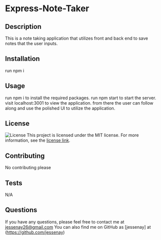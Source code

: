 # Express-Note-Taker
  
  ## Description
  This is a note taking application that utilizes front and back end to save notes that the user inputs.
  
  
  ## Installation
  run npm i
  
  ## Usage
  run npm i to install the required packages. run npm start to start the server. visit localhost:3001 to view the application. from there the user can follow along and use the polished UI to utilize the application.
  
  ## License
  ![License](https://img.shields.io/badge/license-MIT-blue.svg)
  This project is licensed under the MIT license. For more information, see the [license link](https://opensource.org/licenses/MIT).
  
  ## Contributing
  No contributing please
  
  ## Tests
  N/A
  
  ## Questions
  If you have any questions, please feel free to contact me at jessenay26@gmail.com
  You can also find me on GitHub as [jessenay] at (https://github.com/jessenay)
    
